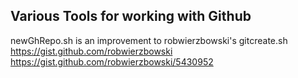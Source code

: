 ##  Various Tools for working with Github

newGhRepo.sh is an improvement to robwierzbowski's gitcreate.sh
https://gist.github.com/robwierzbowski
https://gist.github.com/robwierzbowski/5430952


